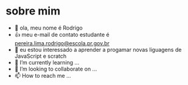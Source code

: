 # sobre mim
- 👋 ola, meu nome é Rodrigo
- 👍 meu e-mail de contato estudante é pereira.lima.rodrigo@escola.pr.gov.br
- 👀 eu estou interessado a aprender a progamar novas liguagens de JavaScript e scratch
- 🌱 I’m currently learning ...
- 💞️ I’m looking to collaborate on ...
- 📫 How to reach me ...

<!---
rodrigo3213/rodrigo3213 is a ✨ special ✨ repository because its `README.md` (this file) appears on your GitHub profile.
You can click the Preview link to take a look at your changes.
--->
